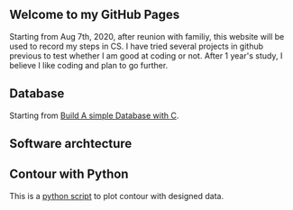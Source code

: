## Welcome to my GitHub Pages

Starting from Aug 7th, 2020, after reunion with familiy, this website will be used to record my steps in CS. I have tried several projects in github previous to test whether I am good at coding or not. After 1 year's study, I believe I like coding and plan to go further.

## Database

Starting from [Build A simple Database with C](https://cstack.github.io/db_tutorial/).

## Software archtecture

## Contour with Python

This is a [python script](https://github.com/slclei/contour_python) to plot contour with designed data.
